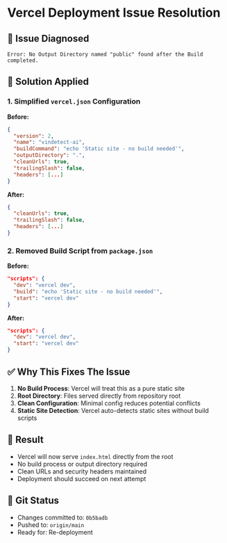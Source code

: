 # Vercel Deployment Issue Resolution

## 🚨 Issue Diagnosed
```
Error: No Output Directory named "public" found after the Build completed.
```

## 🔧 Solution Applied

### 1. Simplified `vercel.json` Configuration
**Before:**
```json
{
  "version": 2,
  "name": "vindetect-ai",
  "buildCommand": "echo 'Static site - no build needed'",
  "outputDirectory": ".",
  "cleanUrls": true,
  "trailingSlash": false,
  "headers": [...]
}
```

**After:**
```json
{
  "cleanUrls": true,
  "trailingSlash": false,
  "headers": [...]
}
```

### 2. Removed Build Script from `package.json`
**Before:**
```json
"scripts": {
  "dev": "vercel dev",
  "build": "echo 'Static site - no build needed'",
  "start": "vercel dev"
}
```

**After:**
```json
"scripts": {
  "dev": "vercel dev",
  "start": "vercel dev"
}
```

## ✅ Why This Fixes The Issue

1. **No Build Process**: Vercel will treat this as a pure static site
2. **Root Directory**: Files served directly from repository root
3. **Clean Configuration**: Minimal config reduces potential conflicts
4. **Static Site Detection**: Vercel auto-detects static sites without build scripts

## 🚀 Result
- Vercel will now serve `index.html` directly from the root
- No build process or output directory required
- Clean URLs and security headers maintained
- Deployment should succeed on next attempt

## 📝 Git Status
- Changes committed to: `0b5badb`
- Pushed to: `origin/main`
- Ready for: Re-deployment
